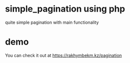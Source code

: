 # simple_pagination using php

quite simple pagination with main functionality

# demo

You can check it out at https://rakhymbekm.kz/pagination
